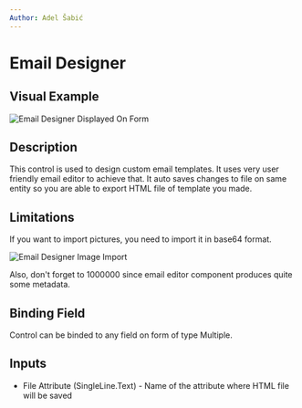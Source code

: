 ```yaml
---
Author: Adel Šabić
---
```


# Email Designer

## Visual Example

![Email Designer Displayed On Form](/.attachments/applications/Controls/emaildesigner.png)

## Description

This control is used to design custom email templates. It uses very user friendly email editor to achieve that. It auto saves changes to file on same entity so you are able to export HTML file of template you made.

## Limitations

If you want to import pictures, you need to import it in base64 format.

![Email Designer Image Import](/.attachments/applications/Controls/emaildesignerimageimport.png)

Also, don't forget to 1000000 since email editor component produces quite some metadata.

## Binding Field

Control can be binded to any field on form of type Multiple.

## Inputs

- File Attribute (SingleLine.Text) - Name of the attribute where HTML file will be saved